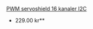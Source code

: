 [PWM servoshield 16 kanaler I2C](https://www.electrokit.com/produkt/pwm-servoshield-16-kanaler-i2c/)

* 229.00 kr**



